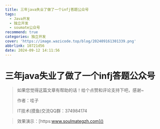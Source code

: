 ```yaml
---
title: 三年java失业了做了一个infj答题公众号
tags:
  - Java开发
  - 独立开发
  - soumate公众号
recommend: true
categories: 独立开发
cover: 'https://image.wazicode.top/blog/202409161301339.png'
abbrlink: 10721d56
date: 2024-09-12 14:11:56
---
```


# 三年java失业了做了一个infj答题公众号

> 如果您觉得这篇文章有帮助的话！给个点赞和评论支持下吧，感谢~
>
> 作者：哇子
>
> IT技术(摸鱼)交流QQ群：374984174

> 效果演示：[https:www.soulmategzh.com]()



